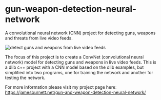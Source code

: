 # gun-weapon-detection-neural-network

A convolutional neural network (CNN) project for detecting guns, weapons and threats from live video feeds.

![detect guns and weapons from live video feeds](https://jamesburnett.net/wp-content/uploads/2022/12/detect-guns-weapons-from-video-feeds.gif)

The focus of this project is to create a ConvNet (convolutional neural network) model for detecting guns and weapons in live video feeds. This is a dlib c++ project with a CNN model based on the dlib examples, but simplified into two programs, one for training the network and another for testing the network.

For more information please visit my project page here: https://jamesburnett.net/gun-and-weapon-detection-neural-network/

